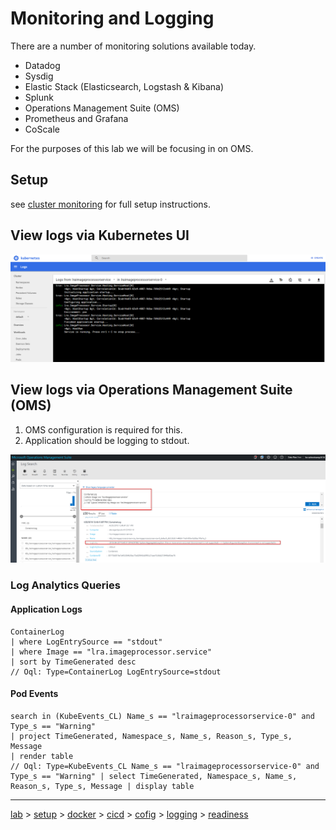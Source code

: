 # Monitoring and Logging

There are a number of monitoring solutions available today.

* Datadog
* Sysdig
* Elastic Stack (Elasticsearch, Logstash & Kibana)
* Splunk
* Operations Management Suite (OMS)
* Prometheus and Grafana
* CoScale

For the purposes of this lab we will be focusing in on OMS.

## Setup

see [cluster monitoring](../infra-labs/09-monitoring.md) for full setup instructions.

## View logs via Kubernetes UI

![kubeui_log](img/kubeui_logwindow.png)


## View logs via Operations Management Suite (OMS)

1. OMS configuration is required for this.
2. Application should be logging to stdout.

![kubeui_log](img/oms_showapperrorlog2.png)

### Log Analytics Queries

#### Application Logs
```
ContainerLog
| where LogEntrySource == "stdout"
| where Image == "lra.imageprocessor.service"
| sort by TimeGenerated desc
// Oql: Type=ContainerLog LogEntrySource=stdout
```

#### Pod Events
```
search in (KubeEvents_CL) Name_s == "lraimageprocessorservice-0" and Type_s == "Warning"
| project TimeGenerated, Namespace_s, Name_s, Reason_s, Type_s, Message
| render table
// Oql: Type=KubeEvents_CL Name_s == "lraimageprocessorservice-0" and Type_s == "Warning" | select TimeGenerated, Namespace_s, Name_s, Reason_s, Type_s, Message | display table
```

---
[lab](00-lab-environment.md) > [setup](01-setup.md) > [docker](02-docker.md) > [cicd](03-cicd.md) > [cofig](04-configuration.md) > [logging](05-logging.md) > [readiness](06-readiness.md)